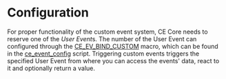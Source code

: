 # Configuration
For proper functionality of the custom event system, CE Core needs to reserve one of the *User Event*s. The number of the User Event can configured through the [CE_EV_BIND_CUSTOM](./CE_EV_BIND_CUSTOM.html) macro, which can be found in the [ce_event_config](./ce_event_config.html) script. Triggering custom events triggers the specified User Event from where you can access the events' data, react to it and optionally return a value.